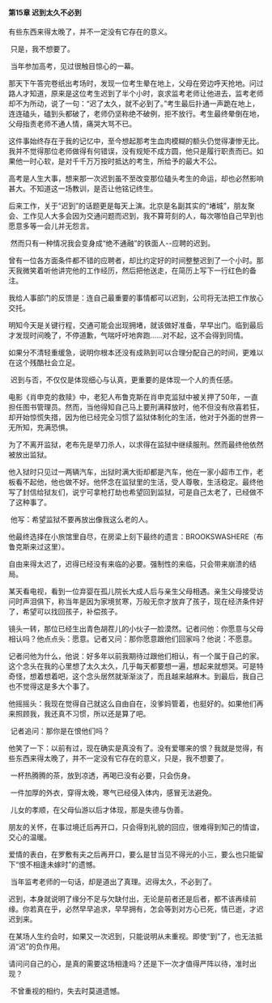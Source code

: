 #### **第15章 迟到太久不必到**

   有些东西来得太晚了，并不一定没有它存在的意义。 

​    只是，我不想要了。 

​    当年参加高考，见过很触目惊心的一幕。 

​    那天下午答完卷纸出考场时，发现一位考生晕在地上，父母在旁边呼天抢地。问过路人才知道，原来是这位考生迟到了半个小时，哀求监考老师让他进去，监考老师却不为所动，说了一句：“迟了太久，就不必到了。”考生最后扑通一声跪在地上，连连磕头，磕到头都破了，老师仍坚称绝不破例，拒不放行。考生最终晕倒在地，父母指责老师不通人情，痛哭大骂不已。 

​    这件事始终存在于我的记忆中，至今想起那考生血肉模糊的额头仍觉得凄惨无比。我并不觉得那位老师做得有何错误，没有规矩不成方圆，他只是履行职责而已。如果他一时心软，是对千千万万按时抵达的考生，所给予的最大不公。 

​    高考是人生大事，想来那一次迟到虽不至改变那位磕头考生的命运，却也必然影响甚大。不知道这一场教训，是否让他铭记终生。 

​    后来工作，关于“迟到”的话题更是每天上演。北京是名副其实的“堵城”，朋友聚会、工作见人大多会因为交通问题而迟到，我不算苛刻的人，每次哪怕自己早到也愿意多等一会儿并无怨言。 

​    然而只有一种情况我会变身成“绝不通融”的铁面人--应聘的迟到。 

​    曾有一位各方面条件都不错的应聘者，却比约定好的时间整整迟到了一个小时。那天我微笑着听他讲完他的工作经历，然后把他送走，在简历上写下一行红色的备注。 

​    我给人事部门的反馈是：连自己最重要的事情都可以迟到，公司将无法把工作放心交托。 

​    明知今天是关键行程，交通可能会出现拥堵，就该做好准备，早早出门。临到最后才发现时间晚了，不停道歉，气喘吁吁地奔跑……对不起，这不会得到同情。 

​    如果分不清轻重缓急，说明你根本还没有成熟到可以合理分配自己的时间，更难以在这个残酷社会立足。 

​    迟到与否，不仅仅是体现细心与认真，更重要的是体现一个人的责任感。 

​    电影《肖申克的救赎》中，老犯人布鲁克斯在肖申克监狱中被关押了50年，一直担任图书管理员。然而，当他得知自己马上要刑满释放时，他不但没有欣喜若狂，却开始惊慌失措，因为他已经完全习惯了监狱体制化的生活，他对于外面的世界一无所知，充满恐惧。 

​    为了不离开监狱，老布先是举刀杀人，以求得在监狱中继续服刑。然而最终他依然被放出监狱。 

​    他入狱时只见过一两辆汽车，出狱时满大街却都是汽车，他在一家小超市工作，老板看不起他，他也做不好。他怀念在监狱里的生活，受人尊敬，生活稳定。最终他写了封信给狱友们，说宁可拿枪打劫也希望回到监狱，可是自己太老了，已经做不了这种事了。 

​    他写：希望监狱不要再放出像我这么老的人。 

​    他最终选择在小旅馆里自尽，在房梁上刻下最终的遗言：BROOKSWASHERE（布鲁克斯来过这里）。 

​    自由来得太迟了，迟得已经没有来临的必要。强制性的来临，只会带来崩溃的结局。 

​    某天看电视，看到一位弃婴在孤儿院长大成人后与亲生父母相遇。亲生父母接受访问时声泪俱下，称当年是因为家境贫寒，万般无奈才放弃了孩子，现在经济条件好了，希望可以找回孩子，补偿孩子。 

​    镜头一转，那位已经生出青色胡茬儿的小伙子一脸漠然。记者问他：你愿意与父母相认吗？他点点头：愿意。记者又问：那你愿意跟他们回家吗？他说：不愿意。 

​    记者问他为什么，他说：好多年以前我期待过跟他们相认，有一个属于自己的家。这个念头在我的心里想了太久太久，几乎每天都要想一遍，想起来就想哭。可是特奇怪，想着想着吧，这个念头居然就渐渐淡了，而且越来越麻木。到最后，我自己也不觉得这是多大个事了。 

​    他摇摇头：我现在觉得自己就这么自由自在，没爹妈管着，也挺好的。如果他们再来照顾我，我还真不习惯，所以还是算了吧。 

​    记者追问：那你是在恨他们吗？ 

​    他笑了一下：以前有过，现在确实是真没有了。没有爱哪来的恨？我就是觉得，有些东西来得太晚了，并不一定没有它存在的意义，只是，我不想要了。 

​    一杯热腾腾的茶，放到凉透，再喝已没有必要，只会伤身。 

​    一件加厚的外衣，穿得太晚，寒气已经侵入体内，感冒无法避免。 

​    儿女的孝顺，在父母仙游以后才体现，那是失德与伪善。 

​    朋友的关怀，在事过境迁后再开口，只会得到礼貌的回应，很难得到知己的情谊，交心的温暖。 

​    爱情的表白，在罗敷有夫之后再开口，要么是甘当见不得光的小三，要么也只能留下“恨不相逢未嫁时”的遗憾。 

​    当年监考老师的一句话，却是道出了真理。迟得太久，不必到了。 

​    迟到，本身就说明了缘分不足与欠缺付出，无论是前者还是后者，都不该再续前缘。你若真在乎，必然早早追求，早早拥有，怎会等到对方心已死，情已逝，才迟迟到来。 

​    在某场人生约会时，如果又一次迟到，只能说明从未重视。即使“到”了，也无法抵消“迟”的负作用。 

​    请问问自己的心，是真的需要这场相逢吗？还是下一次才值得严阵以待，准时出现？ 

​    不曾重视的相约，失去时莫道遗憾。  